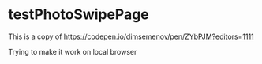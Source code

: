 # testPhotoSwipePage
This is a copy of
https://codepen.io/dimsemenov/pen/ZYbPJM?editors=1111

Trying to make it work on local browser